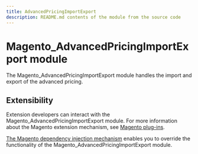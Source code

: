 ```yaml
---
title: AdvancedPricingImportExport
description: README.md contents of the module from the source code
---
```


# Magento_AdvancedPricingImportExport module

The Magento_AdvancedPricingImportExport module handles the import and export of the advanced pricing.

## Extensibility

Extension developers can interact with the Magento_AdvancedPricingImportExport module. For more information about the Magento extension mechanism, see [Magento plug-ins](https://devdocs.magento.com/guides/v2.4/extension-dev-guide/plugins.html).

[The Magento dependency injection mechanism](https://devdocs.magento.com/guides/v2.4/extension-dev-guide/depend-inj.html) enables you to override the functionality of the Magento_AdvancedPricingImportExport module.

